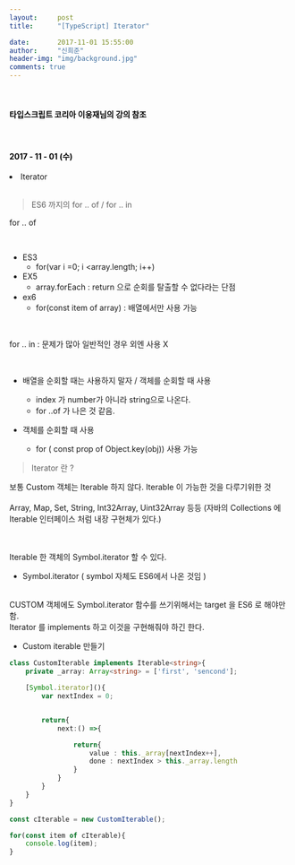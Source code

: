 ```yaml
---
layout:     post
title:      "[TypeScript] Iterator"

date:       2017-11-01 15:55:00
author:     "신희준"
header-img: "img/background.jpg"
comments: true
---
```


<head>
 <meta property="og:type" content="website">
 <meta property="og:title" content="타입스크립트 Iterator">
 <meta property="og:description" content="타입스크립트 Iterator">
 <meta property="og:url" content="http://shj7242.github.io/2017/11/01/TypeScript7/">

 <meta name="twitter:card" content="summary">
  <meta name="twitter:title" content="타입스크립트 Iterator">
  <meta name="twitter:description" content="타입스크립트 Iterator">
  <meta name="FACEBOOK:domain" content="http://shj7242.github.io/2017/11/01/TypeScript7/">
  <meta name="facebook:card" content="summary">
   <meta name="facebook:title" content="타입스크립트 Iterator">
   <meta name="facebook:description" content="타입스크립트 Iterator">
   <meta name="facebook:domain" content="http://shj7242.github.io/2017/11/01/TypeScript7/">


 </head>

<br>
<H4 style ="font-weight:bold; color:black;"> 타입스크립트 코리아 이웅재님의 강의 참조</H4>
<br>
<H4 style ="font-weight:bold; color : black">2017 - 11 - 01 (수)</H4>
<li>Iterator</li>

<br>

> ES6 까지의  for .. of / for .. in

for .. of

<br>

* ES3
  - for(var i =0; i <array.length; i++)
* EX5
  - array.forEach : return 으로 순회를 탈출할 수 없다라는 단점
* ex6
  - for(const item of array) : 배열에서만 사용 가능

<br>

for .. in : 문제가 많아 일반적인 경우 외엔 사용 X

<br>

* 배열을 순회할 때는 사용하지 말자 / 객체를 순회할 때 사용
  - index 가 number가 아니라 string으로 나온다.
  - for ..of 가 나은 것 같음.

* 객체를 순회할 때 사용
  - for ( const prop of Object.key(obj)) 사용 가능


> Iterator 란 ?

보통 Custom 객체는 Iterable 하지 않다.
Iterable 이 가능한 것을 다루기위한 것
<br>
<br>
Array, Map, Set, String, Int32Array, Uint32Array 등등 (자바의 Collections 에 Iterable 인터페이스 처럼 내장 구현체가 있다.)

<br>
<br>
Iterable 한 객체의 Symbol.iterator 할 수 있다.

<br>

* Symbol.iterator ( symbol 자체도 ES6에서 나온 것임 )

<br>
CUSTOM 객체에도 Symbol.iterator 함수를 쓰기위해서는
target 을 ES6 로 해야만 함.
<br>
Iterator 를 implements 하고 이것을 구현해줘야 하긴 한다.


* Custom iterable 만들기

~~~typescript
class CustomIterable implements Iterable<string>{
    private _array: Array<string> = ['first', 'sencond'];

    [Symbol.iterator](){
        var nextIndex = 0;


        return{
            next:() =>{

                return{
                    value : this._array[nextIndex++],
                    done : nextIndex > this._array.length
                }
            }
        }
    }
}

const cIterable = new CustomIterable();

for(const item of cIterable){
    console.log(item);
}
~~~
